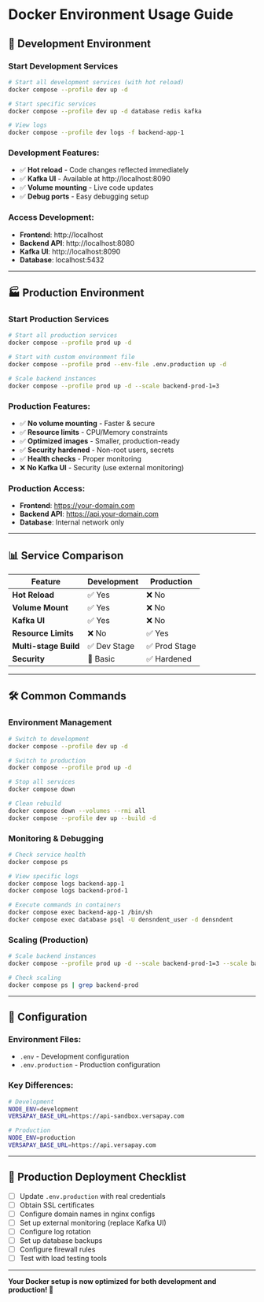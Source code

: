 # Docker Environment Usage Guide

## 🚀 **Development Environment**

### Start Development Services
```bash
# Start all development services (with hot reload)
docker compose --profile dev up -d

# Start specific services
docker compose --profile dev up -d database redis kafka

# View logs
docker compose --profile dev logs -f backend-app-1
```

### Development Features:
- ✅ **Hot reload** - Code changes reflected immediately
- ✅ **Kafka UI** - Available at http://localhost:8090
- ✅ **Volume mounting** - Live code updates
- ✅ **Debug ports** - Easy debugging setup

### Access Development:
- **Frontend**: http://localhost
- **Backend API**: http://localhost:8080
- **Kafka UI**: http://localhost:8090
- **Database**: localhost:5432

---

## 🏭 **Production Environment**

### Start Production Services
```bash
# Start all production services
docker compose --profile prod up -d

# Start with custom environment file
docker compose --profile prod --env-file .env.production up -d

# Scale backend instances
docker compose --profile prod up -d --scale backend-prod-1=3
```

### Production Features:
- ✅ **No volume mounting** - Faster & secure
- ✅ **Resource limits** - CPU/Memory constraints
- ✅ **Optimized images** - Smaller, production-ready
- ✅ **Security hardened** - Non-root users, secrets
- ✅ **Health checks** - Proper monitoring
- ❌ **No Kafka UI** - Security (use external monitoring)

### Production Access:
- **Frontend**: https://your-domain.com
- **Backend API**: https://api.your-domain.com
- **Database**: Internal network only

---

## 📊 **Service Comparison**

| Feature | Development | Production |
|---------|-------------|------------|
| **Hot Reload** | ✅ Yes | ❌ No |
| **Volume Mount** | ✅ Yes | ❌ No |
| **Kafka UI** | ✅ Yes | ❌ No |
| **Resource Limits** | ❌ No | ✅ Yes |
| **Multi-stage Build** | ✅ Dev Stage | ✅ Prod Stage |
| **Security** | 🔶 Basic | ✅ Hardened |

---

## 🛠️ **Common Commands**

### Environment Management
```bash
# Switch to development
docker compose --profile dev up -d

# Switch to production
docker compose --profile prod up -d

# Stop all services
docker compose down

# Clean rebuild
docker compose down --volumes --rmi all
docker compose --profile dev up --build -d
```

### Monitoring & Debugging
```bash
# Check service health
docker compose ps

# View specific logs
docker compose logs backend-app-1
docker compose logs backend-prod-1

# Execute commands in containers
docker compose exec backend-app-1 /bin/sh
docker compose exec database psql -U densndent_user -d densndent
```

### Scaling (Production)
```bash
# Scale backend instances
docker compose --profile prod up -d --scale backend-prod-1=3 --scale backend-prod-2=2

# Check scaling
docker compose ps | grep backend-prod
```

---

## 🔧 **Configuration**

### Environment Files:
- `.env` - Development configuration
- `.env.production` - Production configuration

### Key Differences:
```bash
# Development
NODE_ENV=development
VERSAPAY_BASE_URL=https://api-sandbox.versapay.com

# Production  
NODE_ENV=production
VERSAPAY_BASE_URL=https://api.versapay.com
```

---

## 🚨 **Production Deployment Checklist**

- [ ] Update `.env.production` with real credentials
- [ ] Obtain SSL certificates
- [ ] Configure domain names in nginx configs
- [ ] Set up external monitoring (replace Kafka UI)
- [ ] Configure log rotation
- [ ] Set up database backups
- [ ] Configure firewall rules
- [ ] Test with load testing tools

---

**Your Docker setup is now optimized for both development and production! 🎯**
